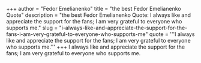 +++
author = "Fedor Emelianenko"
title = "the best Fedor Emelianenko Quote"
description = "the best Fedor Emelianenko Quote: I always like and appreciate the support for the fans; I am very grateful to everyone who supports me."
slug = "i-always-like-and-appreciate-the-support-for-the-fans-i-am-very-grateful-to-everyone-who-supports-me"
quote = '''I always like and appreciate the support for the fans; I am very grateful to everyone who supports me.'''
+++
I always like and appreciate the support for the fans; I am very grateful to everyone who supports me.
